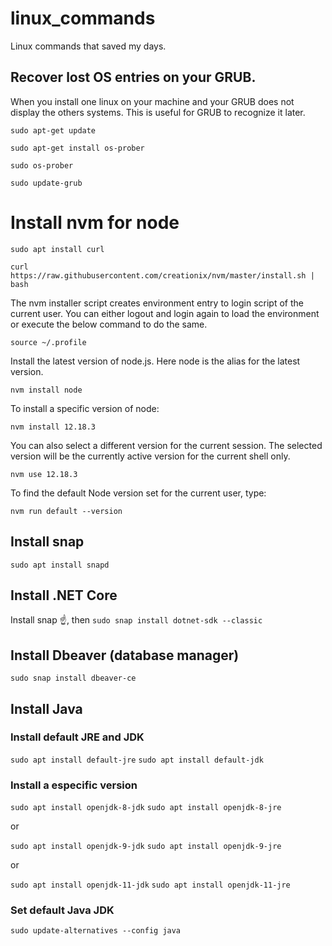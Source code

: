# linux_commands
Linux commands that saved my days.

## Recover lost OS entries on your GRUB.

When you install one linux on your machine and your GRUB does not display the others systems. This is useful for GRUB to recognize it later.

```sudo apt-get update```

```sudo apt-get install os-prober```

```sudo os-prober```

```sudo update-grub```

# Install nvm for node

```sudo apt install curl``` 

```curl https://raw.githubusercontent.com/creationix/nvm/master/install.sh | bash ```

The nvm installer script creates environment entry to login script of the current user. You can either logout and login again to load the environment or execute the below command to do the same.

```source ~/.profile```

Install the latest version of node.js. Here node is the alias for the latest version.

```nvm install node```

To install a specific version of node:

```nvm install 12.18.3```

You can also select a different version for the current session. The selected version will be the currently active version for the current shell only.

```nvm use 12.18.3```

To find the default Node version set for the current user, type:

```nvm run default --version```

## Install snap

```sudo apt install snapd```

## Install .NET Core

Install snap ☝️, then
```sudo snap install dotnet-sdk --classic```

## Install Dbeaver (database manager)

```sudo snap install dbeaver-ce```

## Install Java

### Install default JRE and JDK

```sudo apt install default-jre```
```sudo apt install default-jdk```

### Install a especific version

```sudo apt install openjdk-8-jdk```
```sudo apt install openjdk-8-jre```

 or

```sudo apt install openjdk-9-jdk```
```sudo apt install openjdk-9-jre```

or 

```sudo apt install openjdk-11-jdk```
```sudo apt install openjdk-11-jre```

### Set default Java JDK

```sudo update-alternatives --config java```


